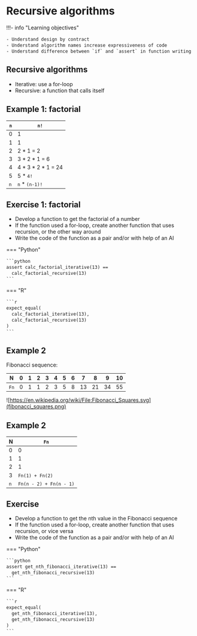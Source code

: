 # Recursive algorithms

!!!- info "Learning objectives"

    - Understand design by contract
    - Understand algorithm names increase expressiveness of code
    - Understand difference between `if` and `assert` in function writing

## Recursive algorithms

- Iterative: use a for-loop
- Recursive: a function that calls itself

## Example 1: factorial

| `n` | `n!`                  |
|-----|-----------------------|
| 0   | 1                     |
| 1   | 1                     |
| 2   | 2 \* 1 = 2            |
| 3   | 3 \* 2 \* 1 = 6       |
| 4   | 4 \* 3 \* 2 \* 1 = 24 |
| 5   | 5 \* `4!`             |
| `n` | `n` \* `(n-1)!`       |

## Exercise 1: factorial

- Develop a function to get the factorial of a number
- If the function used a for-loop, create another function that uses recursion, or the other way around
- Write the code of the function as a pair and/or with help of an AI

=== "Python"

    ```python
    assert calc_factorial_iterative(13) == 
      calc_factorial_recursive(13)
    ```

=== "R"

    ```r
    expect_equal(
      calc_factorial_iterative(13),
      calc_factorial_recursive(13)
    )
    ```

## Example 2

Fibonacci sequence:

| N    | 0   | 1   | 2   | 3   | 4   | 5   | 6   | 7   | 8   | 9   | 10  |
|------|-----|-----|-----|-----|-----|-----|-----|-----|-----|-----|-----|
| `Fn` | 0   | 1   | 1   | 2   | 3   | 5   | 8   | 13  | 21  | 34  | 55  |

![https://en.wikipedia.org/wiki/File:Fibonacci_Squares.svg](fibonacci_squares.png)

## Example 2

| N   | `Fn`                    |
|-----|-------------------------|
| 0   | 0                       |
| 1   | 1                       |
| 2   | 1                       |
| 3   | `Fn(1) + Fn(2)`         |
| `n` | `Fn(n - 2) + Fn(n - 1)` |

## Exercise

- Develop a function to get the nth value in the Fibonacci sequence
- If the function used a for-loop, create another function that uses recursion, or vice versa
- Write the code of the function as a pair and/or with help of an AI

=== "Python"

    ```python
    assert get_nth_fibonacci_iterative(13) == 
      get_nth_fibonacci_recursive(13)
    ```

=== "R"

    ```r
    expect_equal(
      get_nth_fibonacci_iterative(13),
      get_nth_fibonacci_recursive(13)
    )
    ```
